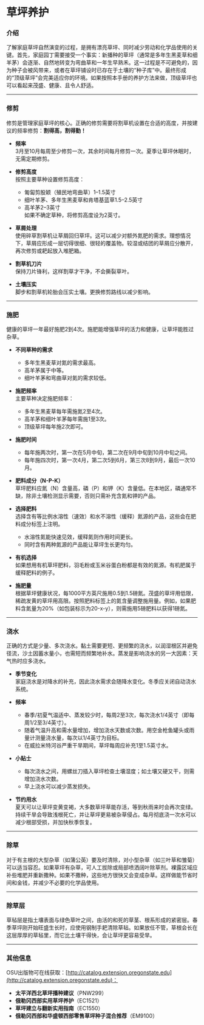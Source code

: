 # 草坪养护

### 介绍

了解家庭草坪自然演变的过程，是拥有漂亮草坪、同时减少劳动和化学品使用的关键。首先，家庭园丁需要接受一个事实：新播种的草坪（通常是多年生黑麦草和细羊茅）会逐渐、自然地转变为弯曲草和一年生早熟禾。这一过程是不可避免的，因为种子会被风带来，或者在草坪铺设时已存在于土壤的“种子库”中。最终形成的“顶级草坪”会完美适应你的环境。如果按照本手册的养护方法来做，顶级草坪也可以看起来茂盛、健康、且令人舒适。

---

### 修剪

修剪是管理家庭草坪的核心。正确的修剪需要将割草机设置在合适的高度，并按建议的频率修剪：**割得高，割得勤！**

- **频率**  
  3月至10月每周至少修剪一次，其余时间每月修剪一次。夏季让草坪休眠时，无需定期修剪。

- **修剪高度**  
  按照主要草种设置修剪高度：  
  - 匍匐剪股颖（殖民地弯曲草）1–1.5英寸  
  - 细叶羊茅、多年生黑麦草和肯塔基蓝草1.5–2.5英寸  
  - 高羊茅2–3英寸  
  如果不确定草种，将修剪高度设为2英寸。

- **草屑处理**  
  使用碎草割草机让草屑回归草坪。这可以减少对额外氮肥的需求。理想情况下，草屑应形成一层切得很细、很轻的覆盖物。较湿或结团的草屑应分散开，再次修剪或耙起放入堆肥箱。

- **割草机刀片**  
  保持刀片锋利，这样割草才干净，不会撕裂草叶。

- **土壤压实**  
  脚步和割草机轮胎会压实土壤。更换修剪路线以减少影响。

---

### 施肥

健康的草坪一年最好施肥2到4次。施肥能增强草坪的活力和健康，让草坪能胜过杂草。

- **不同草种的需求**  
  - 多年生黑麦草对氮的需求最高。  
  - 高羊茅属于中等。  
  - 细叶羊茅和弯曲草对氮的需求较低。

- **施肥频率**  
  主要草种决定施肥频率：  
  - 多年生黑麦草每年需施氮2至4次。  
  - 高羊茅和细叶羊茅每年需施1至3次。  
  - 顶级草坪每年施2次即可。

- **施肥时间**  
  - 每年施两次时，第一次在5月中旬，第二次在9月中旬到10月中旬之间。  
  - 每年施四次时，第一次4月，第二次5到6月，第三次8到9月，最后一次10月。

- **肥料成分（N-P-K）**  
  草坪肥料应氮（N）含量高，磷（P）和钾（K）含量低。在本地区，磷通常不缺，除非土壤检测显示需要，否则只需补充含氮和钾的产品。

- **选择肥料**  
  选择含有等比例水溶性（速效）和水不溶性（缓释）氮源的产品，这些会在肥料成分标签上注明。  
  - 水溶性氮能快速见效，缓释氮则作用时间更长。  
  - 同时含有两种氮源的产品能让草坪生长更均匀。

- **有机选择**  
  如果想用有机草坪肥料，羽毛粉或玉米谷蛋白粉都是有效的氮源。有机肥属于缓释肥料的例子。

- **施肥量**  
  根据草坪健康状况，每1000平方英尺施用0.5到1.5磅氮。茂盛的草坪用低限，稀疏发黄的草坪用高限。按照肥料标签上的氮含量调整施用量。例如，如果肥料含氮量为20%（如包装标示为20-x-y），则需施用5磅肥料以获得1磅氮。

---

### 浇水

正确的方式是少量、多次浇水。黏土需要更短、更频繁的浇水，以润湿根区并避免径流，沙土因蓄水量小，也需短而频繁地补水。蒸发是影响浇水的另一大因素：天气热时应多浇水。

- **季节变化**  
  家庭浇水是对降水的补充，因此浇水需求会随降水变化。冬季应关闭自动浇水系统。

- **频率**  
  - 春季/初夏气温适中、蒸发较少时，每周2至3次，每次浇水1/4英寸（即每周1/2至3/4英寸）。  
  - 随着气温升高和需水量增加，增加浇水天数或次数。用空金枪鱼罐头或雨量计测量浇水量，每次以1/4英寸为目标。  
  - 在威拉米特河谷严重干旱期间，草坪每周应补充1至1.5英寸水。

- **小贴士**  
  - 每次浇水之间，用螺丝刀插入草坪检查土壤湿度；如土壤又硬又干，则需增加浇水次数。  
  - 早上浇水可以减少蒸发损失。

- **节约用水**  
  夏天可以让草坪变黄变褐，大多数草坪草能存活，等到秋雨来时会再次变绿。持续干旱会导致浅根死亡，并让草坪更易被杂草侵占。每月彻底浇一次水可以减少根部受损，并加快秋季恢复。

---

### 除草

对于有主根的大型杂草（如蒲公英）要及时清除，对小型杂草（如三叶草和雏菊）可以适当容忍。如果草坪有杂草，可人工拔除或局部喷洒阔叶除草剂。裸露区域应补些堆肥并重新撒种。如果不撒种，这些地方很快又会变成杂草。这样做能节省时间和金钱，并减少不必要的化学品使用。

---

### 除草层

草毡层是指土壤表面与绿色草叶之间，由活的和死的草茎、根系形成的紧密层。春季草坪刚开始旺盛生长时，应使用钢制手耙清除草毡。如果放任不管，草根会长在这层厚厚的草毡里，而它比土壤干得快，会让草坪更容易受旱。

---

### 其他信息

OSU出版物可在线获取：[http://catalog.extension.oregonstate.edu](http://catalog.extension.oregonstate.edu)：

- **太平洋西北草坪播种建议**（PNW299）  
- **俄勒冈西部实用草坪养护**（EC1521）  
- **草坪建立与翻新实用指南**（EC1550）  
- **俄勒冈西部和华盛顿西部零售草坪种子混合推荐**（EM9100）
